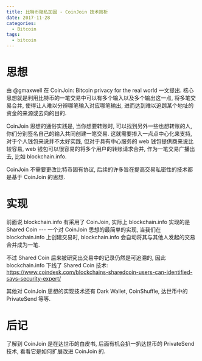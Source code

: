 ```yaml
---
title: 比特币隐私加固 - CoinJoin 技术简析
date: 2017-11-28
categories:
  - Bitcoin
tags:
  - bitcoin
---
```


# 思想

由 @gmaxwell 在 CoinJoin: Bitcoin privacy for the real world 一文提出. 核心思想就是利用比特币的一笔交易中可以有多个输入以及多个输出这一点, 将多笔交易合并, 使得让人难以分辨哪笔输入对应哪笔输出, 进而达到难以追踪某个地址的资金的来源或去向的目的.

CoinJoin 思想的通俗实践是, 当你想要转账时, 可以找到另外一些也想转账的人, 你们分别签名自己的输入共同创建一笔交易. 这就需要掺入一点点中心化来支持, 对于个人钱包来说并不太好实践, 但对于具有中心服务的 web 钱包提供商来说比较容易, web 钱包可以很容易的将多个用户的转账请求合并, 作为一笔交易广播出去, 比如 blockchain.info.

CoinJoin 不需要更改比特币固有协议, 后续的许多旨在提高交易私密性的技术都是基于 CoinJoin 的思想.

# 实现

前面说 blockchain.info 有采用了 CoinJoin, 实际上 blockchain.info 实现的是 Shared Coin --- 一个对 CoinJoin 思想的最简单的实现, 当我们在 blockchain.info 上创建交易时, blockchain.info 会自动将其与其他人发起的交易合并成为一笔.

不过 Shared Coin 后来被研究出交易中的记录仍然是可追溯的, 因此 blockchain.info 下线了 Shared Coin 技术: https://www.coindesk.com/blockchains-sharedcoin-users-can-identified-says-security-expert/

其他对 CoinJoin 思想的实现技术还有 Dark Wallet, CoinShuffle, 达世币中的 PrivateSend 等等.

# 后记

了解到 CoinJoin 是在达世币的白皮书, 后面有机会扒一扒达世币的 PrivateSend 技术, 看看它是如何扩展改进 CoinJoin 的.
